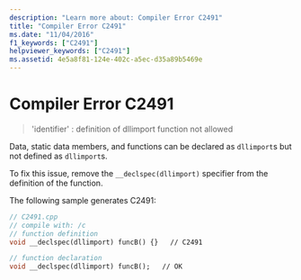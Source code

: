 ```yaml
---
description: "Learn more about: Compiler Error C2491"
title: "Compiler Error C2491"
ms.date: "11/04/2016"
f1_keywords: ["C2491"]
helpviewer_keywords: ["C2491"]
ms.assetid: 4e5a8f81-124e-402c-a5ec-d35a89b5469e
---
```

# Compiler Error C2491

> 'identifier' : definition of dllimport function not allowed

Data, static data members, and functions can be declared as `dllimport`s but not defined as `dllimport`s.

To fix this issue, remove the `__declspec(dllimport)` specifier from the definition of the function.

The following sample generates C2491:

```cpp
// C2491.cpp
// compile with: /c
// function definition
void __declspec(dllimport) funcB() {}   // C2491

// function declaration
void __declspec(dllimport) funcB();   // OK
```
